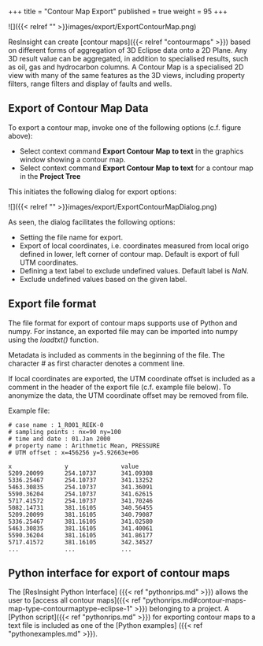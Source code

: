+++
title = "Contour Map Export"
published = true
weight = 95
+++

![]({{< relref "" >}}images/export/ExportContourMap.png)

ResInsight can create [contour maps]({{< relref "contourmaps" >}}) based on different forms of aggregation of 3D Eclipse data onto a 2D Plane. Any 3D result value can be aggregated, in addition to specialised results, such as oil, gas and hydrocarbon columns. A Contour Map is a specialised 2D view with many of the same features as the 3D views, including property filters, range filters and display of faults and wells. 


## Export of Contour Map Data

To export a contour map, invoke one of the following options (c.f. figure above):

- Select context command **Export Contour Map to text** in the graphics window showing a contour map.
- Select context command **Export Contour Map to text** for a contour map in the **Project Tree**

This initiates the following dialog for export options:

![]({{< relref "" >}}images/export/ExportContourMapDialog.png)

As seen, the dialog facilitates the following options: 

- Setting the file name for export.
- Export of local coordinates, i.e. coordinates measured from local origo defined in lower, left corner of contour map. Default is export of full UTM coordinates.
- Defining a text label to exclude undefined values. Default label is *NaN*.
- Exclude undefined values based on the given label. 



## Export file format

The file format for export of contour maps supports use of Python and numpy. For instance, an exported file may can be imported into numpy using the *loadtxt()* function. 

Metadata is included as comments in the beginning of the file. The character *#* as first character denotes a comment line.

If local coordinates are exported, the UTM coordinate offset is included as a comment in the header of the export file (c.f. example file below).
To anonymize the data, the UTM coordinate offset may be removed from file.

Example file:
```
# case name : 1_R001_REEK-0
# sampling points : nx=90 ny=100
# time and date : 01.Jan 2000
# property name : Arithmetic Mean, PRESSURE
# UTM offset : x=456256 y=5.92663e+06

x               y               value    
5209.20099      254.10737       341.09308
5336.25467      254.10737       341.13252
5463.30835      254.10737       341.36091
5590.36204      254.10737       341.62615
5717.41572      254.10737       341.70246
5082.14731      381.16105       340.56455
5209.20099      381.16105       340.79087
5336.25467      381.16105       341.02580
5463.30835      381.16105       341.40061
5590.36204      381.16105       341.86177
5717.41572      381.16105       342.34527
...             ...             ...
```

## Python interface for export of contour maps

The [ResInsight Python Interface] ({{< ref "pythonrips.md" >}})
allows the user to 
[access all contour maps]({{< ref "pythonrips.md#contour-maps-map-type-contourmaptype-eclipse-1" >}}) belonging to a project.
A [Python script]({{< ref "pythonrips.md" >}}) for exporting contour maps to a text file is included as one of the [Python examples]
({{< ref "pythonexamples.md" >}}).

